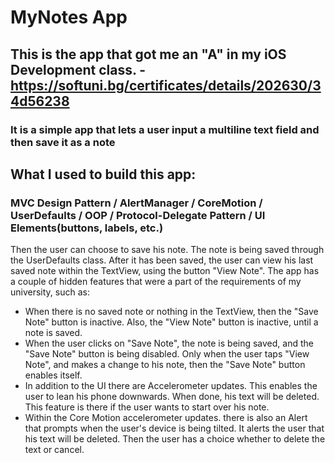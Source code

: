 # MyNotes App
## This is the app that got me an "A" in my iOS Development class. - https://softuni.bg/certificates/details/202630/34d56238
### It is a simple app that lets a user input a multiline text field and then save it as a note

## What I used to build this app: 
### MVC Design Pattern / AlertManager / CoreMotion / UserDefaults / OOP / Protocol-Delegate Pattern / UI Elements(buttons, labels, etc.)
Then the user can choose to save his note. The note is being saved through the UserDefaults class. After it has been saved, the user can view his last saved note within the TextView, using the button "View Note". The app has a couple of hidden features that were a part of the requirements of my university, such as:
- When there is no saved note or nothing in the TextView, then the "Save Note" button is inactive. Also, the "View Note" button is inactive, until a note is saved.
- When the user clicks on "Save Note", the note is being saved, and the "Save Note" button is being disabled. Only when the user taps "View Note", and makes a change to his note, then the "Save Note" button enables itself.
- In addition to the UI there are Accelerometer updates. This enables the user to lean his phone downwards. When done, his text will be deleted. This feature is there if the user wants to start over his note.
- Within the Core Motion accelerometer updates. there is also an Alert that prompts when the user's device is being tilted. It alerts the user that his text will be deleted. Then the user has a choice whether to delete the text or cancel.
